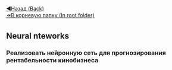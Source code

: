[:arrow_backward:Назад (Back)](https://github.com/Bloodies/HSE-University-projects/tree/Bloodies/Course-4)  
[:rewind:В корневую папку (In root folder)](https://github.com/Bloodies/HSE-University-projects)  

## Neural nteworks

### Реализовать нейронную сеть для прогнозирования рентабельности кинобизнеса